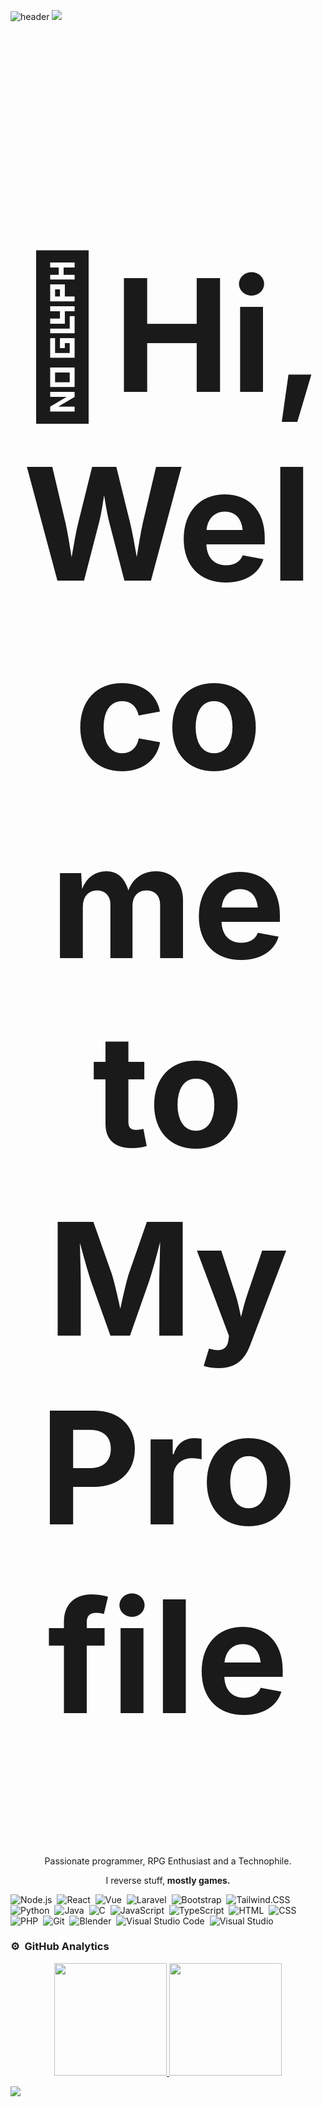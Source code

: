 ![header](https://capsule-render.vercel.app/api?type=waving&height=220&color=0:a9927d,100:5e503f&text=Eido%20エイド&section=header&textBg=false&fontColor=ffffff&fontSize=60&fontAlignY=38&animation=fadeIn&desc=ML%20and%20Web%20Developer&descAlignY=51&descAlign=62)
<img src="https://user-images.githubusercontent.com/73097560/115834477-dbab4500-a447-11eb-908a-139a6edaec5c.gif">
<h1 align="center" style="font-size:250px">👋Hi, Welcome to My Profile</h1>
<p align="center">Passionate programmer, RPG Enthusiast and a Technophile.</p>
<p align="center">I reverse stuff, <b>mostly games.</b></p>


<!-- ### 🛠 &nbsp;Tech Stacks -->

![Node.js](https://img.shields.io/badge/-Node.js-280137?style=flat&logo=node.js)&nbsp;
![React](https://img.shields.io/badge/ReactJS-280137?style=flat&logo=react)&nbsp;
![Vue](https://img.shields.io/badge/-Vue.js-280137?style=flat&logo=vue.js)&nbsp;
![Laravel](https://img.shields.io/badge/-Laravel-280137?style=flat&logo=laravel)&nbsp;
![Bootstrap](https://img.shields.io/badge/-Bootstrap-280137?style=flat&logo=bootstrap)&nbsp;
![Tailwind.CSS](https://img.shields.io/badge/-Tailwind%20CSS-280137?style=flat&logo=tailwindcss)&nbsp;
![Python](https://img.shields.io/badge/-Python-280137?style=flat&logo=python)&nbsp;
![Java](https://img.shields.io/badge/-Java-280137?style=flat&logo=java)&nbsp;
![C](https://img.shields.io/badge/-C-280137?style=flat&logo=C&logoColor=326696)&nbsp;
![JavaScript](https://img.shields.io/badge/-JavaScript-280137?style=flat&logo=javascript)&nbsp;
![TypeScript](https://img.shields.io/badge/-Typescript-280137?style=flat&logo=typescript)&nbsp;
![HTML](https://img.shields.io/badge/-HTML-280137?style=flat&logo=HTML5)&nbsp;
![CSS](https://img.shields.io/badge/-CSS-280137?style=flat&logo=CSS3&logoColor=1572B6)&nbsp;
![PHP](https://img.shields.io/badge/-PHP-280137?style=flat&logo=PHP&logoColor=1572B6)&nbsp;
![Git](https://img.shields.io/badge/-Git-280137?style=flat&logo=git)&nbsp;
![Blender](https://img.shields.io/badge/-Blender-280137?style=flat&logo=blender)&nbsp;
![Visual Studio Code](https://img.shields.io/badge/-Visual%20Studio%20Code-280137?style=flat&logo=visual-studio-code&logoColor=007ACC)&nbsp;
![Visual Studio](https://img.shields.io/badge/-Visual%20Studio-280137?style=flat&logo=visual-studio&logoColor=450c91)

### ⚙️ &nbsp;GitHub Analytics

<p align="center" class="d-flex justify-content-center align-items-center">
  <a href="https://github.com/eidoxy">
  <img height="180em" src="https://github-readme-stats-eight-theta.vercel.app/api?username=eidoxy&show_icons=true&theme=dark&include_all_commits=true&count_private=true"/>
  <img height="180em" src="https://github-readme-stats-eight-theta.vercel.app/api/top-langs/?username=eidoxy&layout=compact&langs_count=8&theme=dark"/>
  </a>
</p>


<!-- ### 🤝🏻 &nbsp;Connect with Me
<p align="center">
<a href="https://steamcommunity.com/id/eido-dev/">
<img alt="Steam" src="https://img.shields.io/badge/-Eido-4E94EC?style=flat&logo=Steam&logoColor=0a0b24"/></a>
<p align="center">
    <a href="https://discord.com/users/325844853152022528"><img src="https://lanyard.cnrad.dev/api/325844853152022528?borderRadius=20px&bg=transparent&idleMessage=Probably%20doing%20something%20else..." alt="Discord" width="450"/></a>
</p> 
-->

<img src="https://user-images.githubusercontent.com/73097560/115834477-dbab4500-a447-11eb-908a-139a6edaec5c.gif">
